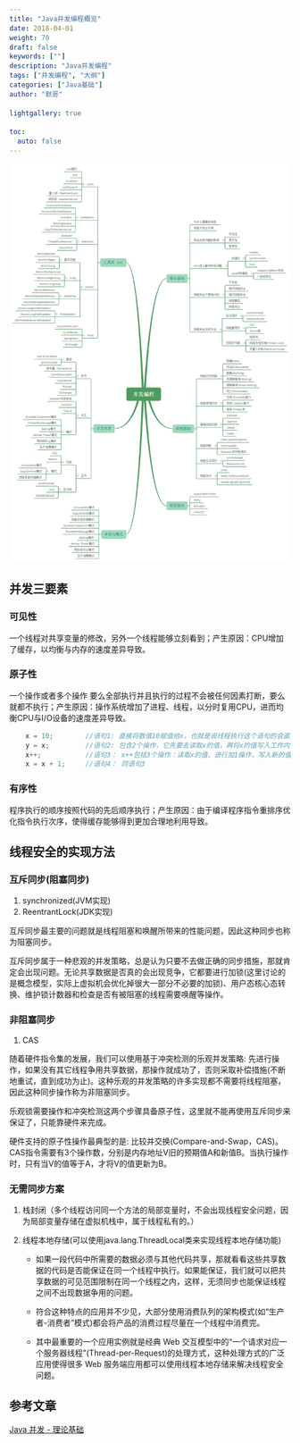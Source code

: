 ```yaml
---  
title: "Java并发编程概览"  
date: 2018-04-01
weight: 70  
draft: false  
keywords: [""]  
description: "Java并发编程"  
tags: ["并发编程", "大纲"]
categories: ["Java基础"]  
author: "默哥"  

lightgallery: true

toc:
  auto: false
---
```


![Java并发编程概览](/images/current/concurrentOverview.png)

## 并发三要素
### 可见性
一个线程对共享变量的修改，另外一个线程能够立刻看到；产生原因：CPU增加了缓存，以均衡与内存的速度差异导致。

### 原子性
一个操作或者多个操作 要么全部执行并且执行的过程不会被任何因素打断，要么就都不执行；产生原因：操作系统增加了进程、线程，以分时复用CPU，进而均衡CPU与I/O设备的速度差异导致。
```java
    x = 10;        //语句1: 直接将数值10赋值给x，也就是说线程执行这个语句的会直接将数值10写入到工作内存中
    y = x;         //语句2: 包含2个操作，它先要去读取x的值，再将x的值写入工作内存，虽然读取x的值以及 将x的值写入工作内存 这2个操作都是原子性操作，但是合起来就不是原子性操作了。
    x++;           //语句3： x++包括3个操作：读取x的值，进行加1操作，写入新的值。
    x = x + 1;     //语句4： 同语句3
```
### 有序性
程序执行的顺序按照代码的先后顺序执行；产生原因：由于编译程序指令重排序优化指令执行次序，使得缓存能够得到更加合理地利用导致。

## 线程安全的实现方法
### 互斥同步(阻塞同步)
1. synchronized(JVM实现)
2. ReentrantLock(JDK实现)

互斥同步最主要的问题就是线程阻塞和唤醒所带来的性能问题，因此这种同步也称为阻塞同步。

互斥同步属于一种悲观的并发策略，总是认为只要不去做正确的同步措施，那就肯定会出现问题。无论共享数据是否真的会出现竞争，它都要进行加锁(这里讨论的是概念模型，实际上虚拟机会优化掉很大一部分不必要的加锁)、用户态核心态转换、维护锁计数器和检查是否有被阻塞的线程需要唤醒等操作。

### 非阻塞同步
1. CAS

随着硬件指令集的发展，我们可以使用基于冲突检测的乐观并发策略: 先进行操作，如果没有其它线程争用共享数据，那操作就成功了，否则采取补偿措施(不断地重试，直到成功为止)。这种乐观的并发策略的许多实现都不需要将线程阻塞，因此这种同步操作称为非阻塞同步。 

乐观锁需要操作和冲突检测这两个步骤具备原子性，这里就不能再使用互斥同步来保证了，只能靠硬件来完成。

硬件支持的原子性操作最典型的是: 比较并交换(Compare-and-Swap，CAS)。
CAS指令需要有3个操作数，分别是内存地址V旧的预期值A和新值B。当执行操作时，只有当V的值等于A，才将V的值更新为B。

### 无需同步方案
1. 栈封闭（多个线程访问同一个方法的局部变量时，不会出现线程安全问题，因为局部变量存储在虚拟机栈中，属于线程私有的。）
2. 线程本地存储(可以使用java.lang.ThreadLocal类来实现线程本地存储功能)

    * 如果一段代码中所需要的数据必须与其他代码共享，那就看看这些共享数据的代码是否能保证在同一个线程中执行。如果能保证，我们就可以把共享数据的可见范围限制在同一个线程之内，这样，无须同步也能保证线程之间不出现数据争用的问题。

    * 符合这种特点的应用并不少见，大部分使用消费队列的架构模式(如“生产者-消费者”模式)都会将产品的消费过程尽量在一个线程中消费完。

    * 其中最重要的一个应用实例就是经典 Web 交互模型中的“一个请求对应一个服务器线程”(Thread-per-Request)的处理方式，这种处理方式的广泛应用使得很多 Web 服务端应用都可以使用线程本地存储来解决线程安全问题。

## 参考文章
[Java 并发 - 理论基础](https://www.pdai.tech/md/java/thread/java-thread-x-theorty.html "Java 并发 - 理论基础")
